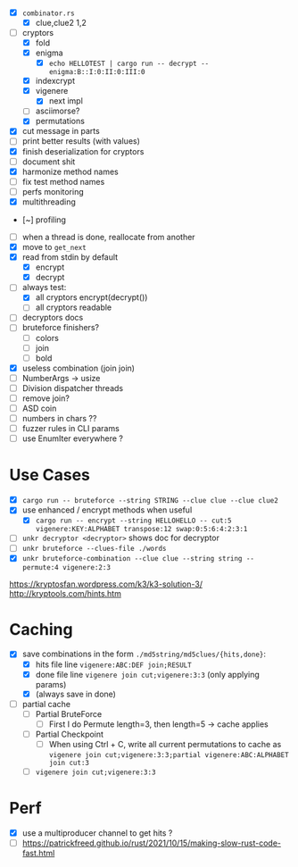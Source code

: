 - [x] `combinator.rs`
  - [x] clue,clue2 1,2
- [ ] cryptors
  - [x] fold
  - [x] enigma
    - [x] `echo HELLOTEST | cargo run -- decrypt -- enigma:B::I:0:II:0:III:0`
  - [x] indexcrypt
  - [x] vigenere
    - [x] next impl
  - [ ] asciimorse?
  - [x] permutations
- [x] cut message in parts
- [ ] print better results (with values)
- [x] finish deserialization for cryptors
- [ ] document shit
- [x] harmonize method names
- [ ] fix test method names
- [ ] perfs monitoring
- [x] multithreading
- [~] profiling
- [ ] when a thread is done, reallocate from another
- [x] move to `get_next`
- [x] read from stdin by default
  - [x] encrypt
  - [x] decrypt
- [ ] always test:
  - [x] all cryptors encrypt(decrypt())
  - [ ] all cryptors readable
- [ ] decryptors docs
- [ ] bruteforce finishers?
  - [ ] colors
  - [ ] join
  - [ ] bold
- [x] useless combination (join join)
- [ ] NumberArgs -> usize
- [ ] Division dispatcher threads
- [ ] remove join?
- [ ] ASD coin
- [ ] numbers in chars ??
- [ ] fuzzer rules in CLI params
- [ ] use EnumIter everywhere ?

# Use Cases
- [x] `cargo run -- bruteforce --string STRING --clue clue --clue clue2 `
- [x] use enhanced / encrypt methods when useful
  - [x] `cargo run -- encrypt --string HELLOHELLO -- cut:5 vigenere:KEY:ALPHABET transpose:12 swap:0:5:6:4:2:3:1`
- [ ] `unkr decryptor <decryptor>` shows doc for decryptor
- [ ] `unkr bruteforce --clues-file ./words`
- [x] `unkr bruteforce-combination --clue clue --string string -- permute:4 vigenere:2:3`

https://kryptosfan.wordpress.com/k3/k3-solution-3/
http://kryptools.com/hints.htm

# Caching

- [x] save combinations in the form `./md5string/md5clues/{hits,done}`:
  - [x] hits file line `vigenere:ABC:DEF join;RESULT`
  - [x] done file line `vigenere join cut;vigenere:3:3` (only applying params)
  - [x] (always save in done)
- [ ] partial cache
  - [ ] Partial BruteForce
    - [ ] First I do Permute length=3, then length=5 -> cache applies
  - [ ] Partial Checkpoint
    - [ ] When using Ctrl + C, write all current permutations to cache as
      `vigenere join cut;vigenere:3:3;partial vigenere:ABC:ALPHABET join cut:3`
  - [ ] `vigenere join cut;vigenere:3:3`

# Perf

- [x] use a multiproducer channel to get hits ?
- [ ] https://patrickfreed.github.io/rust/2021/10/15/making-slow-rust-code-fast.html
